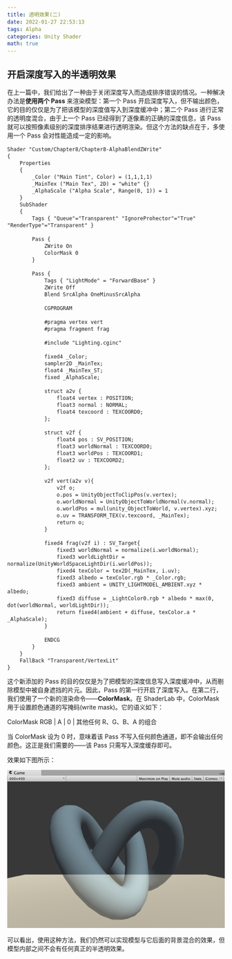 ```yaml
---
title: 透明效果(二)
date: 2022-01-27 22:53:13
tags: Alpha
categories: Unity Shader
math: true
---
```


## 开启深度写入的半透明效果 ##

在上一篇中，我们给出了一种由于关闭深度写入而造成排序错误的情况。一种解决办法是**使用两个 Pass** 来渲染模型：第一个 Pass 开启深度写入，但不输出颜色，它的目的仅仅是为了把该模型的深度值写入到深度缓冲中；第二个 Pass 进行正常的透明度混合，由于上一个 Pass 已经得到了逐像素的正确的深度信息，该 Pass 就可以按照像素级别的深度排序结果进行透明渲染。但这个方法的缺点在于，多使用一个 Pass 会对性能造成一定的影响。

```shaderlab
Shader "Custom/Chapter8/Chapter8-AlphaBlendZWrite"
{
    Properties
    {
        _Color ("Main Tint", Color) = (1,1,1,1)
        _MainTex ("Main Tex", 2D) = "white" {}
        _AlphaScale ("Alpha Scale", Range(0, 1)) = 1
    }
    SubShader
    {
        Tags { "Queue"="Transparent" "IgnoreProhector"="True" "RenderType"="Transparent" }

        Pass {
            ZWrite On
            ColorMask 0
        }
        
        Pass {
            Tags { "LightMode" = "ForwardBase" }
            ZWrite Off
            Blend SrcAlpha OneMinusSrcAlpha

            CGPROGRAM

            #pragma vertex vert
            #pragma fragment frag

            #include "Lighting.cginc"

            fixed4 _Color;
            sampler2D _MainTex;
            float4 _MainTex_ST;
            fixed _AlphaScale;

            struct a2v {
                float4 vertex : POSITION;
                float3 normal : NORMAL;
                float4 texcoord : TEXCOORD0;
            };

            struct v2f {
                float4 pos : SV_POSITION;
                float3 worldNormal : TEXCOORD0;
                float3 worldPos : TEXCOORD1;
                float2 uv : TEXCOORD2;
            };

            v2f vert(a2v v){
                v2f o;
                o.pos = UnityObjectToClipPos(v.vertex);
                o.worldNormal = UnityObjectToWorldNormal(v.normal);
                o.worldPos = mul(unity_ObjectToWorld, v.vertex).xyz;
                o.uv = TRANSFORM_TEX(v.texcoord, _MainTex);
                return o;
            }

            fixed4 frag(v2f i) : SV_Target{
                fixed3 worldNormal = normalize(i.worldNormal);
                fixed3 worldLightDir = normalize(UnityWorldSpaceLightDir(i.worldPos));
                fixed4 texColor = tex2D(_MainTex, i.uv);
                fixed3 albedo = texColor.rgb * _Color.rgb;
                fixed3 ambient = UNITY_LIGHTMODEL_AMBIENT.xyz * albedo;
                fixed3 diffuse = _LightColor0.rgb * albedo * max(0, dot(worldNormal, worldLightDir));
                return fixed4(ambient + diffuse, texColor.a * _AlphaScale);
            }

            ENDCG
        }
    }
    FallBack "Transparent/VertexLit"
}
```

这个新添加的 Pass 的目的仅仅是为了把模型的深度信息写入深度缓冲中，从而剔除模型中被自身遮挡的片元。因此，Pass 的第一行开启了深度写入。在第二行，我们使用了一个新的渲染命令——**ColorMask**。在 ShaderLab 中，ColorMask 用于设置颜色通道的写掩码(write mask)。它的语义如下：

ColorMask RGB | A | 0 | 其他任何 R、G、B、A 的组合

当 ColorMask 设为 0 时，意味着该 Pass 不写入任何颜色通道，即不会输出任何颜色。这正是我们需要的——该 Pass 只需写入深度缓存即可。

效果如下图所示：

![开启深度写入的半透明效果](/posts_image/Transparent/Transparent_10.png "开启深度写入的半透明效果")

可以看出，使用这种方法，我们仍然可以实现模型与它后面的背景混合的效果，但模型内部之间不会有任何真正的半透明效果。